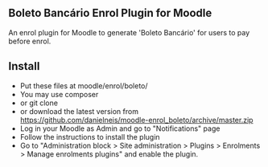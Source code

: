 Boleto Bancário Enrol Plugin for Moodle
---------------------------------------

An enrol plugin for Moodle to generate 'Boleto Bancário' for users to pay before enrol.

Install
-------

* Put these files at moodle/enrol/boleto/
 * You may use composer
 * or git clone
 * or download the latest version from https://github.com/danielneis/moodle-enrol_boleto/archive/master.zip
* Log in your Moodle as Admin and go to "Notifications" page
* Follow the instructions to install the plugin
* Go to "Administration block > Site administration > Plugins > Enrolments > Manage enrolments plugins" and enable the plugin.
